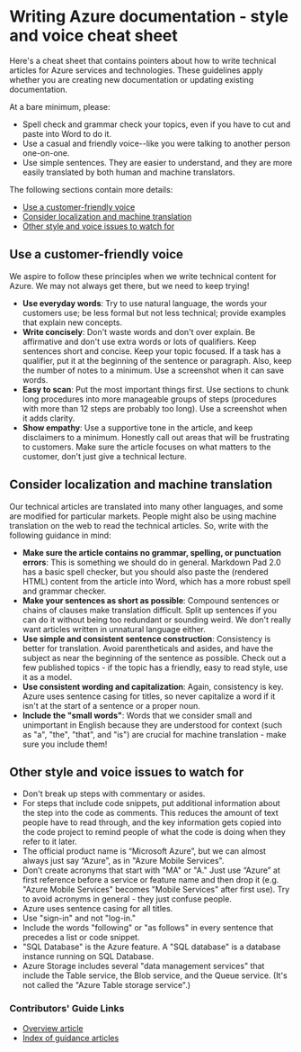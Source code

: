 # Writing Azure documentation - style and voice cheat sheet
Here's a cheat sheet that contains pointers about how to write technical articles for Azure services and technologies. These guidelines apply whether you are creating new documentation or updating existing documentation.

At a bare minimum, please:

* Spell check and grammar check your topics, even if you have to cut and paste into Word to do it.
* Use a casual and friendly voice--like you were talking to another person one-on-one.
* Use simple sentences. They are easier to understand, and they are more easily translated by both human and machine translators.

The following sections contain more details:

* [Use a customer-friendly voice]
* [Consider localization and machine translation]
* [Other style and voice issues to watch for]

## Use a customer-friendly voice
We aspire to follow these principles when we write technical content for Azure. We may not always get there, but we need to keep trying!

* **Use everyday words**: Try to use natural language, the words your customers use; be less formal but not less technical; provide examples that explain new concepts.
* **Write concisely**: Don't waste words and don't over explain. Be affirmative and don't use extra words or lots of qualifiers. Keep sentences short and concise. Keep your topic focused. If a task has a qualifier, put it at the beginning of the sentence or paragraph. Also, keep the number of notes to a minimum. Use a screenshot when it can save words.
* **Easy to scan**: Put the most important things first. Use sections to chunk long procedures into more manageable groups of steps (procedures with more than 12 steps are probably too long). Use a screenshot when it adds clarity.
* **Show empathy**: Use a supportive tone in the article, and keep disclaimers to a minimum. Honestly call out areas that will be frustrating to customers. Make sure the article focuses on what matters to the customer, don't just give a technical lecture.

## Consider localization and machine translation
Our technical articles are translated into many other languages, and some are modified for particular markets. People might also be using machine translation on the web to read the technical articles. So, write with the following guidance in mind:

* **Make sure the article contains no grammar, spelling, or punctuation errors**: This is something we should do in general. Markdown Pad 2.0 has a basic spell checker, but you should also paste the (rendered HTML) content from the article into Word, which has a more robust spell and grammar checker.
* **Make your sentences as short as possible**: Compound sentences or chains of clauses  make translation difficult. Split up sentences if you can do it without being too redundant or sounding weird. We don't really want articles written in unnatural language either.
* **Use simple and consistent sentence construction**: Consistency is better for translation. Avoid parentheticals and asides, and have the subject as near the beginning of the sentence as possible. Check out a few published topics - if the topic has a friendly, easy to read style, use it as a model.
* **Use consistent wording and capitalization**: Again, consistency is key. Azure uses sentence casing for titles, so never capitalize a word if it isn't at the start of a sentence or a proper noun.
* **Include the "small words"**: Words that we consider small and unimportant in English because they are understood for context (such as "a", "the", "that", and "is") are crucial for machine translation - make sure you include them!

## Other style and voice issues to watch for
* Don't break up steps with commentary or asides.
* For steps that include code snippets, put additional information about the step into the code as comments. This reduces the amount of text people have to read through, and the key information gets copied into the code project to remind people of what the code is doing when they refer to it later.
* The official product name is “Microsoft Azure”, but we can almost always just say “Azure”, as in "Azure Mobile Services".
* Don’t create acronyms that start with "MA" or "A." Just use “Azure” at first reference before a service or feature name and then drop it (e.g. "Azure Mobile Services" becomes "Mobile Services" after first use). Try to avoid acronyms in general - they just confuse people.
* Azure uses sentence casing for all titles.
* Use "sign-in" and not "log-in."
* Include the words "following" or "as follows" in every sentence that precedes a list or code snippet.
* "SQL Database" is the Azure feature. A "SQL database" is a database instance running on SQL Database.
* Azure Storage includes several "data management services" that include the Table service, the Blob service, and the Queue service. (It's not called the "Azure Table storage service".)

### Contributors' Guide Links
* [Overview article](../README.md)
* [Index of guidance articles](contributor-guide-index.md)

<!--Anchors-->
[Use a customer-friendly voice]: #use-a-customer-friendly-voice
[Consider localization and machine translation]: #consider-localization-and-machine-translation
[other style and voice issues to watch for]: #other-style-and-voice-issues-to-watch-for
